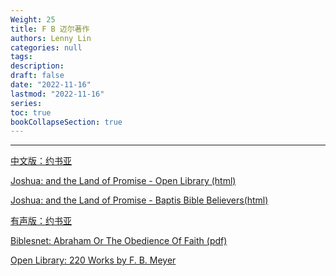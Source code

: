 ```yaml
---
Weight: 25
title: F B 迈尔著作
authors: Lenny Lin
categories: null
tags: 
description: 
draft: false
date: "2022-11-16"
lastmod: "2022-11-16"
series:
toc: true
bookCollapseSection: true
---
```



<!--more-->

---
<a href = "http://www.zgaxr.com/book/008/006/220.htm" target="_blank" rel="noopener noreferrer">中文版：约书亚</a>  

<a href = "https://archive.org/details/joshualandofprom00meye/page/n1/mode/2up?ref=ol&view=theater" target="_blank" rel="noopener noreferrer">Joshua: and the Land of Promise - Open Library (html)</a>

<a href = "https://baptistbiblebelievers.com/BooksoftheBible/JoshuaandtheLandofPromisebyFBMeyer/tabid/306/Default.aspx" target="_blank" rel="noopener noreferrer">Joshua: and the Land of Promise - Baptis Bible Believers(html)</a>

<a href = "https://h.land/blog/42837" target="_blank" rel="noopener noreferrer">有声版：约书亚</a>  

<a href = "https://www.biblesnet.com/FB%20Meyer%20Abraham%20Or%20The%20Obedience%20Of%20Faith.pdf" target="_blank" rel="noopener noreferrer">Biblesnet: Abraham Or The Obedience Of Faith (pdf)</a>

<a href = "https://openlibrary.org/authors/OL4164A/Meyer_F._B." target="_blank" rel="noopener noreferrer">Open Library: 220 Works by F. B. Meyer</a>



<a href = "" target="_blank" rel="noopener noreferrer"></a>

<a href = "" target="_blank" rel="noopener noreferrer"></a>

<a href = "" target="_blank" rel="noopener noreferrer"></a>

<a href = "" target="_blank" rel="noopener noreferrer"></a>

<a href = "" target="_blank" rel="noopener noreferrer"></a>

<a href = "" target="_blank" rel="noopener noreferrer"></a>